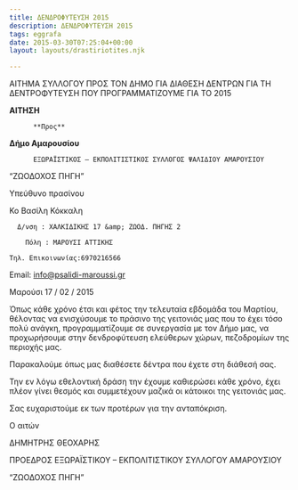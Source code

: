 ```yaml
---
title: ΔΕΝΔΡΟΦΥΤΕΥΣΗ 2015
description: ΔΕΝΔΡΟΦΥΤΕΥΣΗ 2015
tags: eggrafa
date: 2015-03-30T07:25:04+00:00
layout: layouts/drastiriotites.njk

---
```


ΑΙΤΗΜΑ ΣΥΛΛΟΓΟΥ ΠΡΟΣ ΤΟΝ ΔΗΜΟ ΓΙΑ ΔΙΑΘΕΣΗ ΔΕΝΤΡΩΝ ΓΙΑ ΤΗ ΔΕΝΤΡΟΦΥΤΕΥΣΗ ΠΟΥ ΠΡΟΓΡΑΜΜΑΤΙΖΟΥΜΕ ΓΙΑ ΤΟ 2015

<!-- excerpt -->

**ΑΙΤΗΣΗ**

          **Προς**

**Δήμο Αμαρουσίου**

          ΕΞΩΡΑΪΣΤΙΚΟΣ – ΕΚΠΟΛΙΤΙΣΤΙΚΟΣ ΣΥΛΛΟΓΟΣ ΨΑΛΙΔΙΟΥ ΑΜΑΡΟΥΣΙΟΥ

“ΖΩΟΔΟΧΟΣ ΠΗΓΗ”

Υπεύθυνο πρασίνου

Κο Βασίλη Κόκκαλη

      Δ/νση : ΧΑΛΚΙΔΙΚΗΣ 17 &amp; ΖΩΟΔ. ΠΗΓΗΣ 2

        Πόλη : ΜΑΡΟΥΣΙ ΑΤΤΙΚΗΣ

    Τηλ. Επικοινωνίας:6970216566

Εmail: <info@psalidi-maroussi.gr>

Μαρούσι 17 / 02 / 2015

Όπως κάθε χρόνο έτσι και φέτος την τελευταία εβδομάδα του Μαρτίου, θέλοντας να ενισχύσουμε το πράσινο της γειτονιάς μας που το έχει τόσο πολύ ανάγκη, προγραμματίζουμε σε συνεργασία με τον Δήμο μας, να προχωρήσουμε στην δενδροφύτευση ελεύθερων χώρων, πεζοδρομίων της περιοχής μας.

Παρακαλούμε όπως μας διαθέσετε δέντρα που έχετε στη διάθεσή σας.

Την εν λόγω εθελοντική δράση την έχουμε καθιερώσει κάθε χρόνο, έχει πλέον γίνει θεσμός και συμμετέχουν μαζικά οι κάτοικοι της γειτονιάς μας.

Σας ευχαριστούμε εκ των προτέρων για την ανταπόκριση.

Ο αιτών

ΔΗΜΗΤΡΗΣ ΘΕΟΧΑΡΗΣ

ΠΡΟΕΔΡΟΣ ΕΞΩΡΑΪΣΤΙΚΟΥ – ΕΚΠΟΛΙΤΙΣΤΙΚΟΥ ΣΥΛΛΟΓΟΥ ΑΜΑΡΟΥΣΙΟΥ

“ΖΩΟΔΟΧΟΣ ΠΗΓΗ”
